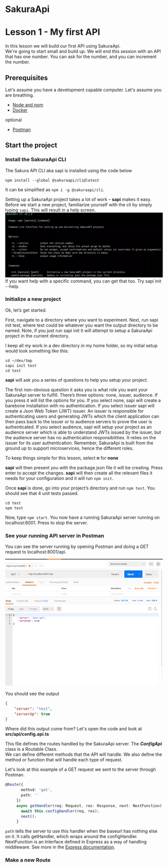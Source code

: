 # SakuraApi
# Lesson 1 - My first API

In this lesson we will build our first API using SakuraApi.  
We're going to start small and build up.  We will end this session with an API that has one number.
You can ask for the number, and you can increment the number.    

## Prerequisites 
Let's assume you have a development capable computer.  Let's assume you are breathing.   
- [Node and npm](https://www.npmjs.com/get-npm) 
- [Docker](https://docs.docker.com/engine/installation/)

optional
- [Postman](https://www.getpostman.com/)

## Start the project
### Install the SakuraApi CLI 
The Sakura API CLI aka sapi is installed using the code below
```
npm install --global @sakuraapi/cli@latest 
```
It can be simplified as 
`npm i -g @sakuraapi/cli`.  

Setting up a SakuraApi project takes a lot of work – __sapi__ makes it easy. Before we start a new project, 
familiarize yourself with the cli by simply typing `sapi`. This will result in a help screen.
![](.Tutorial-1_images/8732af32.png)
If you want help with a specific command, you can get that too. Try sapi init --help.

### Initialize a new project
Ok, let’s get started.

First, navigate to a directory where you want to experiment. Next, run sapi init test, where test could be whatever you 
want the output directory to be named. Note, if you just run sapi init it will attempt to setup a SakuraApi project in 
the current directory.

I keep all my work in a dev directory in my home folder, so my initial setup would look something like this:

```shell
cd ~/dev/tmp
sapi init test
cd test
```

__sapi__ will ask you a series of questions to help you setup your project.

The first non-obvious question it asks you is what role you want your SakuraApi server to fulfill. 
There’s three options: none, issuer, audience. If you press <enter>it will list the options for you. 
If you select none, sapi will create a barebone installation with no authentication. 
If you select issuer sapi will create a Json Web Token (JWT) issuer. 
An issuer is responsible for authenticating users and generating JWTs which the client application can then pass back 
to the issuer or to audience servers to prove the user is authenticated. If you select audience, sapi will setup your 
project as an audience server  which is able to understand JWTs issued by the issuer, but the audience server has no 
authentication responsibilities. It relies on the issuer for its user authentication. Remember, SakuraApi is built from
 the ground up to support microservices, hence the different roles.
 
To keep things simple for this lesson, select __n__ for __none__

__sapi__ will then present you with the package.json file it will be creating. Press enter to accept the changes. 
__sapi__ will then create all the relevant files it needs for your configuration and it will run `npm init`.

Once __sapi__ is done, go into your project’s directory and run `npm test`. You should see that 4 unit tests passed.

```angular2html
cd test
npm test
```

Now, type `npm start`. You now have a running SakuraApi server running on localhost:8001. Press <control-c> to stop the server.

### See your running API server in Postman
You can see the server running by opening Postman and doing a GET request to localhost:8001/api.  

![](.Tutorial-1_images/1c674a61.png)

You should see the output 

```json
{
    "server": "test",
    "serverUp": true
}
```

Where did this output come from?  Let's open the code and look at __src/api/config.api.ts__

This file defines the routes handled by the SakuraApi server.   The ___ConfigApi___ class is a Routable Class.  
We can define different methods that the API will handle.  We also define the method or function that will handle each type of request. 

Let's look at this example of a GET request we sent to the server through Postman.

```typescript 
@Route({
       method: 'get',
       path: ''
     })
     async getHandler(req: Request, res: Response, next: NextFunction) {
       await this.configHandler(req, res);
       next();
     }     
```

`path` tells the server to use this handler when the baseurl has nothing else on it.  It calls getHandler, which wraps around 
the configHandler.  NextFunction is an Interface defined in Express as a way of handling 
middleware.  See more in the [Express documentation](https://expressjs.com/en/guide/using-middleware.html).

### Make a new Route
